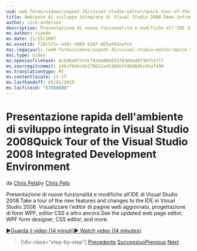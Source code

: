 ```yaml
---
uid: web-forms/videos/aspnet-35/visual-studio-editor/quick-tour-of-the-visual-studio-2008-integrated-development-environment
title: Ambiente di sviluppo integrato di Visual Studio 2008 Demo introduttiva | Microsoft Docs
author: rick-anderson
description: Presentazione di nuove funzionalità e modifiche all'IDE di Visual Studio 2008. Visualizzare l'editor di pagine web aggiornato, progettazione di form WPF, editor CSS e altro ancora.
ms.author: riande
ms.date: 11/15/2007
ms.assetid: f20c5f1c-e49c-4909-b18f-8b5a442eafe3
msc.legacyurl: /web-forms/videos/aspnet-35/visual-studio-editor/quick-tour-of-the-visual-studio-2008-integrated-development-environment
msc.type: video
ms.openlocfilehash: 8c94be873fdc7424e66b932f0389ad8738fb3f1f
ms.sourcegitcommit: 24b1f6decbb17bb22a45166e5fdb0845c65af498
ms.translationtype: MT
ms.contentlocale: it-IT
ms.lasthandoff: 03/01/2019
ms.locfileid: "57058698"
---
```

<a name="quick-tour-of-the-visual-studio-2008-integrated-development-environment"></a><span data-ttu-id="cfd66-104">Presentazione rapida dell'ambiente di sviluppo integrato in Visual Studio 2008</span><span class="sxs-lookup"><span data-stu-id="cfd66-104">Quick Tour of the Visual Studio 2008 Integrated Development Environment</span></span>
====================
<span data-ttu-id="cfd66-105">da [Chris Pels](https://twitter.com/chrispels)</span><span class="sxs-lookup"><span data-stu-id="cfd66-105">by [Chris Pels](https://twitter.com/chrispels)</span></span>

<span data-ttu-id="cfd66-106">Presentazione di nuove funzionalità e modifiche all'IDE di Visual Studio 2008.</span><span class="sxs-lookup"><span data-stu-id="cfd66-106">Take a tour of the new features and changes to the IDE in Visual Studio 2008.</span></span> <span data-ttu-id="cfd66-107">Visualizzare l'editor di pagine web aggiornato, progettazione di form WPF, editor CSS e altro ancora.</span><span class="sxs-lookup"><span data-stu-id="cfd66-107">See the updated web page editor, WPF form designer, CSS editor, and more.</span></span>

[<span data-ttu-id="cfd66-108">&#9654;Guarda il video (14 minuti)</span><span class="sxs-lookup"><span data-stu-id="cfd66-108">&#9654; Watch video (14 minutes)</span></span>](https://channel9.msdn.com/Blogs/ASP-NET-Site-Videos/quick-tour-of-the-visual-studio-2008-integrated-development-environment)

> [!div class="step-by-step"]
> <span data-ttu-id="cfd66-109">[Precedente](intellisense-for-jscript-and-aspnet-ajax.md)
> [Successivo](creating-and-modifying-a-css-file.md)</span><span class="sxs-lookup"><span data-stu-id="cfd66-109">[Previous](intellisense-for-jscript-and-aspnet-ajax.md)
[Next](creating-and-modifying-a-css-file.md)</span></span>

